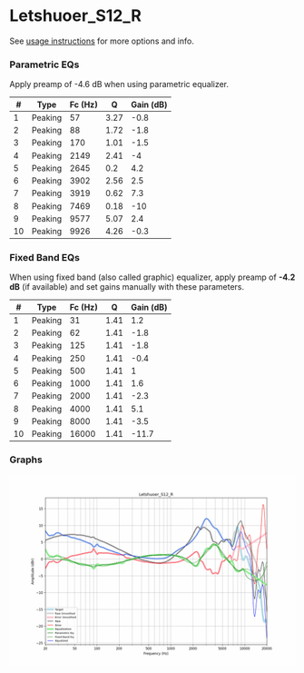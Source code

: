 # Letshuoer_S12_R
See [usage instructions](https://github.com/jaakkopasanen/AutoEq#usage) for more options and info.

### Parametric EQs
Apply preamp of -4.6 dB when using parametric equalizer.

|   # | Type    |   Fc (Hz) |    Q |   Gain (dB) |
|-----|---------|-----------|------|-------------|
|   1 | Peaking |        57 | 3.27 |        -0.8 |
|   2 | Peaking |        88 | 1.72 |        -1.8 |
|   3 | Peaking |       170 | 1.01 |        -1.5 |
|   4 | Peaking |      2149 | 2.41 |        -4   |
|   5 | Peaking |      2645 | 0.2  |         4.2 |
|   6 | Peaking |      3902 | 2.56 |         2.5 |
|   7 | Peaking |      3919 | 0.62 |         7.3 |
|   8 | Peaking |      7469 | 0.18 |       -10   |
|   9 | Peaking |      9577 | 5.07 |         2.4 |
|  10 | Peaking |      9926 | 4.26 |        -0.3 |

### Fixed Band EQs
When using fixed band (also called graphic) equalizer, apply preamp of **-4.2 dB** (if available) and set gains manually with these parameters.

|   # | Type    |   Fc (Hz) |    Q |   Gain (dB) |
|-----|---------|-----------|------|-------------|
|   1 | Peaking |        31 | 1.41 |         1.2 |
|   2 | Peaking |        62 | 1.41 |        -1.8 |
|   3 | Peaking |       125 | 1.41 |        -1.8 |
|   4 | Peaking |       250 | 1.41 |        -0.4 |
|   5 | Peaking |       500 | 1.41 |         1   |
|   6 | Peaking |      1000 | 1.41 |         1.6 |
|   7 | Peaking |      2000 | 1.41 |        -2.3 |
|   8 | Peaking |      4000 | 1.41 |         5.1 |
|   9 | Peaking |      8000 | 1.41 |        -3.5 |
|  10 | Peaking |     16000 | 1.41 |       -11.7 |

### Graphs
![](./Letshuoer_S12_R.png)

